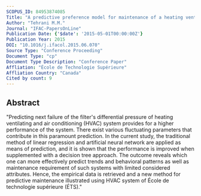 ```yaml
---
SCOPUS_ID: 84953874085
Title: "A predictive preference model for maintenance of a heating ventilating and air conditioning system"
Author: "Tehrani M.M."
Journal: "IFAC-PapersOnLine"
Publication Date: {'$date': '2015-05-01T00:00:00Z'}
Publication Year: 2015
DOI: "10.1016/j.ifacol.2015.06.070"
Source Type: "Conference Proceeding"
Document Type: "cp"
Document Type Description: "Conference Paper"
Affliation: "École de Technologie Supérieure"
Affliation Country: "Canada"
Cited by count: 9
---
```


## Abstract
"Predicting next failure of the filter's differential pressure of heating ventilating and air conditioning (HVAC) system provides for a higher performance of the system. There exist various fluctuating parameters that contribute in this paramount prediction. In the current study, the traditional method of linear regression and artificial neural network are applied as means of prediction, and it is shown that the performance is improved when supplemented with a decision tree approach. The outcome reveals which one can more effectively predict trends and behavioral patterns as well as maintenance requirement of such systems with limited considered attributes. Hence, the empirical data is retrieved and a new method for predictive maintenance illustrated using HVAC system of École de technologie supérieure (ÉTS)."
